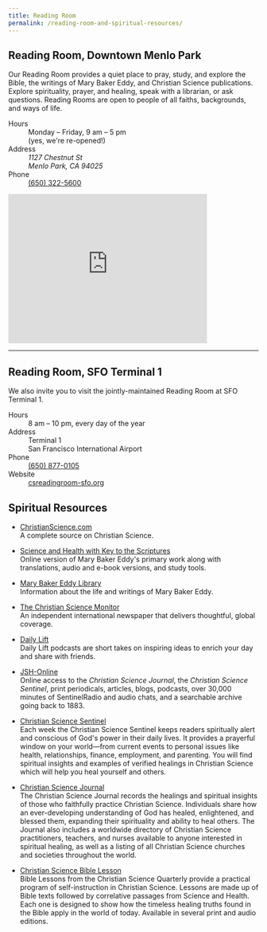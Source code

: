 ```yaml
---
title: Reading Room
permalink: /reading-room-and-spiritual-resources/
---
```


<div class="content-and-sidebar">

<aside class="right" markdown="1">

## Reading Room, Downtown Menlo Park

Our Reading Room provides a quiet place to pray, study, and explore the Bible,
the writings of Mary Baker Eddy, and Christian Science publications.  Explore
spirituality, prayer, and healing, speak with a librarian, or ask questions.
Reading Rooms are open to people of all faiths, backgrounds, and ways of life.

<dl>
  <dt>Hours</dt>
  <dd>Monday – Friday, <time datetime="9:00">9 am</time> – <time datetime="17:00">5 pm</time><br>(yes, we're re-opened!)</dd>
  <dt>Address</dt>
  <dd><address>1127 Chestnut St<br>Menlo Park, CA 94025</address></dd>
  <dt>Phone</dt>
  <dd><a href="tel:+16503225600">(650) 322-5600</a></dd>
</dl>

<iframe src="https://www.google.com/maps/embed?pb=!1m14!1m8!1m3!1d6334.755756905427!2d-122.185081!3d37.451799!3m2!1i1024!2i768!4f13.1!3m3!1m2!1s0x808fa4afe2af13cb%3A0xa81cbfb9bddcf13f!2sChristian+Science+Reading+Room!5e0!3m2!1sen!2sus!4v1549514732582" width="400" height="300" frameborder="0" style="border:0" allowfullscreen></iframe>

<hr>

## Reading Room, SFO Terminal 1

We also invite you to visit the jointly-maintained Reading Room at SFO Terminal
1.

<dl>
  <dt>Hours</dt>
  <dd><time datetime="8:00">8 am</time> – <time datetime="22:00">10 pm</time>, every day of the year</dd>
  <dt>Address</dt>
  <dd>Terminal 1<br>San Francisco International Airport</dd>
  <dt>Phone</dt>
  <dd><a href="tel:+16508770105">(650) 877-0105</a></dd>
  <dt>Website</dt>
  <dd><a href="https://csreadingroom-sfo.org/" rel="external">csreadingroom-sfo.org</a></dd>
</dl>


</aside>

<section markdown="1">

# Spiritual Resources

* <a href="https://www.christianscience.com/" rel="external">ChristianScience.com</a>  
  A complete source on Christian Science.

* <a href="https://www.christianscience.com/the-christian-science-pastor/science-and-health" rel="external">Science and Health with Key to the Scriptures</a>  
  Online version of Mary Baker Eddy's primary work along with translations,
  audio and e-book versions, and study tools.

* <a href="https://www.marybakereddylibrary.org/" rel="external">Mary Baker Eddy Library</a>  
  Information about the life and writings of Mary Baker Eddy.

* <a href="https://www.csmonitor.com/" rel="external">The Christian Science Monitor</a>  
  An independent international newspaper that delivers thoughtful, global
  coverage.

* <a href="https://www.christianscience.com/christian-healing-today/daily-lift" rel="external">Daily Lift</a>  
  Daily Lift podcasts are short takes on inspiring ideas to enrich your day and
  share with friends.

* <a href="https://jsh.christianscience.com/" rel="external">JSH-Online</a>  
  Online access to the *Christian Science Journal*, the *Christian Science
  Sentinel*, print periodicals, articles, blogs, podcasts, over 30,000 minutes
  of SentinelRadio and audio chats, and a searchable archive going back to 1883.

* <a href="https://sentinel.christianscience.com/" rel="external">Christian Science Sentinel</a>  
  Each week the Christian Science Sentinel keeps readers spiritually alert and
  conscious of God's power in their daily lives.  It provides a prayerful window
  on your world—from current events to personal issues like health,
  relationships, finance, employment, and parenting. You will find spiritual
  insights and examples of verified healings in Christian Science which will
  help you heal yourself and others.

* <a href="https://journal.christianscience.com/" rel="external">Christian Science Journal</a>  
  The Christian Science Journal records the healings and spiritual insights of
  those who faithfully practice Christian Science.  Individuals share how an
  ever-developing understanding of God has healed, enlightened, and blessed
  them, expanding their spirituality and ability to heal others.  The Journal
  also includes a worldwide directory of Christian Science practitioners,
  teachers, and nurses available to anyone interested in spiritual healing, as
  well as a listing of all Christian Science churches and societies throughout
  the world.

* <a href="https://biblelesson.christianscience.com/" rel="external">Christian Science Bible Lesson</a>  
  Bible Lessons from the Christian Science Quarterly provide a practical program
  of self-instruction in Christian Science. Lessons are made up of Bible texts
  followed by correlative passages from Science and Health. Each one is designed
  to show how the timeless healing truths found in the Bible apply in the world
  of today. Available in several print and audio editions.

</section>

</div>
